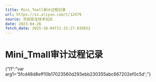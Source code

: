 ```yaml
---
title: Mini_Tmall审计过程记录
url: https://xz.aliyun.com/t/12479
source: 先知安全技术社区
date: 2023-04-26
fetch_date: 2025-10-04T11:31:27.035652
---
```


# Mini_Tmall审计过程记录

{"l1":"var arg1='5fcd48d8eff10b17023560d293ebb230355abc667202ef0c5d';"}